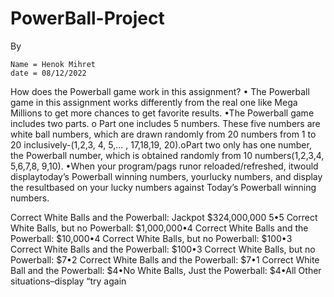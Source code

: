 # PowerBall-Project
By

    Name = Henok Mihret
    date = 08/12/2022

How does the Powerball game work in this assignment?
• The Powerball game in this assignment works differently from the real one like Mega Millions to get more chances to get favorite results.
•The Powerball game includes two parts.
     o Part one includes 5 numbers. These five numbers are white 
     ball numbers, which are drawn randomly from 20 numbers from 1 to 20 
     inclusively-(1,2,3, 4, 5,... , 17,18,19, 20).oPart two only has one number, the Powerball number, which is obtained randomly from 10 numbers(1,2,3,4, 5,6,7,8, 9,10).
•When your program/pags runor reloaded/refreshed, itwould displaytoday’s Powerball winning numbers, yourlucky numbers, and display the resultbased on your lucky numbers against Today’s Powerball winning numbers. 


Correct White Balls and the Powerball: Jackpot $324,000,000
5•5 Correct White Balls, but no Powerball: $1,000,000•4 Correct White Balls and the Powerball: $10,000•4 Correct White Balls, but no Powerball: $100•3 Correct White Balls and the Powerball: $100•3 Correct White Balls, but no Powerball: $7•2 Correct White Balls and the Powerball: $7•1 Correct White Ball and the Powerball: $4•No White Balls, Just the Powerball: $4•All Other situations–display “try again